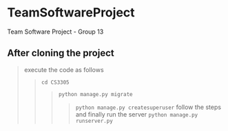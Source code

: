 # TeamSoftwareProject
Team Software Project - Group 13


After cloning the project 
-
> execute the code as follows
>> `cd CS3305`
>>> `python manage.py migrate` 
>>>> `python manage.py createsuperuser`
> follow the steps and finally run the server
> `python manage.py runserver.py`

